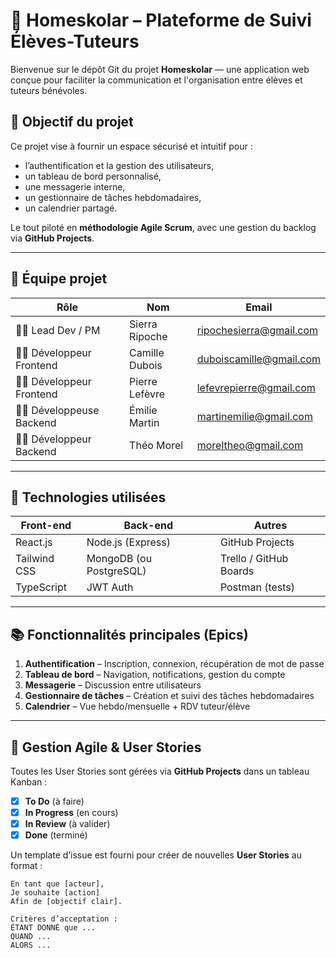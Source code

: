 # 🏫 Homeskolar – Plateforme de Suivi Élèves-Tuteurs

Bienvenue sur le dépôt Git du projet **Homeskolar** — une application web conçue pour faciliter la communication et l'organisation entre élèves et tuteurs bénévoles.

## 🚀 Objectif du projet

Ce projet vise à fournir un espace sécurisé et intuitif pour :
- l’authentification et la gestion des utilisateurs,
- un tableau de bord personnalisé,
- une messagerie interne,
- un gestionnaire de tâches hebdomadaires,
- un calendrier partagé.

Le tout piloté en **méthodologie Agile Scrum**, avec une gestion du backlog via **GitHub Projects**.

---

## 👥 Équipe projet

| Rôle                     | Nom               | Email                    |
|--------------------------|-------------------|--------------------------|
| 👩‍💻 Lead Dev / PM        | Sierra Ripoche     | ripochesierra@gmail.com  |
| 🧑‍🎨 Développeur Frontend | Camille Dubois     | duboiscamille@gmail.com  |
| 🧑‍🎨 Développeur Frontend | Pierre Lefèvre     | lefevrepierre@gmail.com  |
| 👩‍💻 Développeuse Backend | Émilie Martin      | martinemilie@gmail.com   |
| 👨‍💻 Développeur Backend  | Théo Morel         | moreltheo@gmail.com      |

---

## 🧰 Technologies utilisées

| Front-end | Back-end | Autres |
|-----------|----------|--------|
| React.js  | Node.js (Express) | GitHub Projects |
| Tailwind CSS | MongoDB (ou PostgreSQL) | Trello / GitHub Boards |
| TypeScript | JWT Auth | Postman (tests) |

---

## 📚 Fonctionnalités principales (Epics)

1. **Authentification** – Inscription, connexion, récupération de mot de passe
2. **Tableau de bord** – Navigation, notifications, gestion du compte
3. **Messagerie** – Discussion entre utilisateurs
4. **Gestionnaire de tâches** – Création et suivi des tâches hebdomadaires
5. **Calendrier** – Vue hebdo/mensuelle + RDV tuteur/élève

---

## 📌 Gestion Agile & User Stories

Toutes les User Stories sont gérées via **GitHub Projects** dans un tableau Kanban :
- [x] **To Do** (à faire)
- [x] **In Progress** (en cours)
- [x] **In Review** (à valider)
- [x] **Done** (terminé)

Un template d’issue est fourni pour créer de nouvelles **User Stories** au format :

```gherkin
En tant que [acteur],
Je souhaite [action]
Afin de [objectif clair].

Critères d’acceptation :
ÉTANT DONNÉ que ...
QUAND ...
ALORS ...
```
